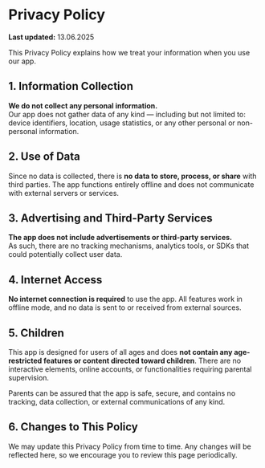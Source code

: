 # Privacy Policy

**Last updated:** 13.06.2025

This Privacy Policy explains how we treat your information when you use our app.

## 1. Information Collection

**We do not collect any personal information.**  
Our app does not gather data of any kind — including but not limited to: device identifiers, location, usage statistics, or any other personal or non-personal information.

## 2. Use of Data

Since no data is collected, there is **no data to store, process, or share** with third parties. The app functions entirely offline and does not communicate with external servers or services.

## 3. Advertising and Third-Party Services

**The app does not include advertisements or third-party services.**  
As such, there are no tracking mechanisms, analytics tools, or SDKs that could potentially collect user data.

## 4. Internet Access

**No internet connection is required** to use the app. All features work in offline mode, and no data is sent to or received from external sources.

## 5. Children

This app is designed for users of all ages and does **not contain any age-restricted features or content directed toward children**. There are no interactive elements, online accounts, or functionalities requiring parental supervision.

Parents can be assured that the app is safe, secure, and contains no tracking, data collection, or external communications of any kind.

## 6. Changes to This Policy

We may update this Privacy Policy from time to time. Any changes will be reflected here, so we encourage you to review this page periodically.
